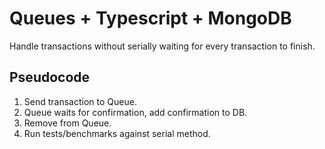 # Queues + Typescript + MongoDB

Handle transactions without serially waiting for every transaction to finish.

## Pseudocode

1. Send transaction to Queue.
2. Queue waits for confirmation, add confirmation to DB.
3. Remove from Queue.
4. Run tests/benchmarks against serial method.
